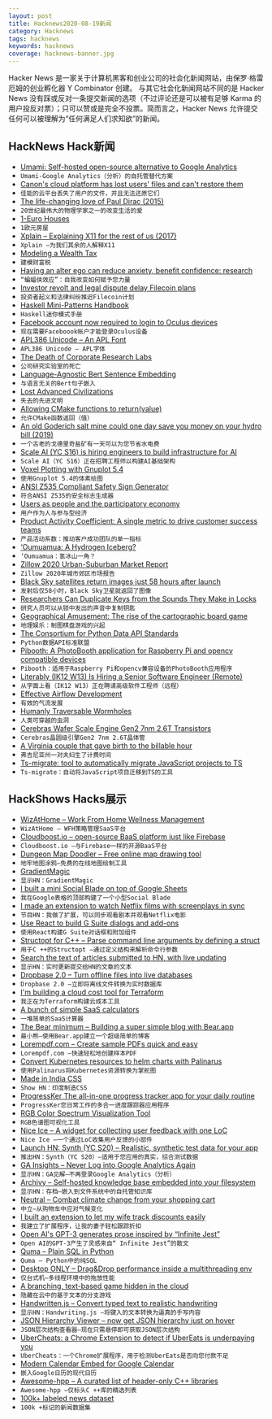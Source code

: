 ```yaml
---
layout: post
title: Hacknews2020-08-19新闻
category: Hacknews
tags: hacknews
keywords: hacknews
coverage: hacknews-banner.jpg
---
```


Hacker News 是一家关于计算机黑客和创业公司的社会化新闻网站，由保罗·格雷厄姆的创业孵化器 Y Combinator 创建。
与其它社会化新闻网站不同的是 Hacker News 没有踩或反对一条提交新闻的选项（不过评论还是可以被有足够 Karma 的用户投反对票）；只可以赞或是完全不投票。简而言之，Hacker News 允许提交任何可以被理解为“任何满足人们求知欲”的新闻。

## HackNews Hack新闻


- [Umami: Self-hosted open-source alternative to Google Analytics](https://umami.is/)
- `Umami-Google Analytics（分析）的自托管替代方案`
- [Canon's cloud platform has lost users' files and can't restore them](https://www.digitalcameraworld.com/news/canon-websites-held-to-ransom-by-hackers)
- `佳能的云平台丢失了用户的文件，并且无法还原它们`
- [The life-changing love of Paul Dirac (2015)](https://theconversation.com/the-life-changing-love-of-one-of-the-20th-centurys-greatest-physicists-51229)
- `20世纪最伟大的物理学家之一的改变生活的爱`
- [1-Euro Houses](https://1eurohouses.com/case-a-1-euro-houses/)
- `1欧元房屋`
- [Xplain – Explaining X11 for the rest of us (2017)](https://magcius.github.io/xplain/article/)
- `Xplain –为我们其余的人解释X11`
- [Modeling a Wealth Tax](http://paulgraham.com/wtax.html)
- `建模财富税`
- [Having an alter ego can reduce anxiety, benefit confidence: research](https://www.bbc.com/worklife/article/20200817-the-batman-effect-how-having-an-alter-ego-empowers-you)
- `“蝙蝠侠效应”：自我改变如何赋予您力量`
- [Investor revolt and legal dispute delay Filecoin plans](https://www.axios.com/filecoin-blockchain-delay-3b5e6b9a-bcc8-41cf-81cf-563f6cebb2c4.html)
- `投资者起义和法律纠纷推迟Filecoin计划`
- [Haskell Mini-Patterns Handbook](https://kowainik.github.io/posts/haskell-mini-patterns)
- `Haskell迷你模式手册`
- [Facebook account now required to login to Oculus devices](https://www.oculus.com/blog/a-single-way-to-log-into-oculus-and-unlock-social-features/)
- `现在需要Faceboook帐户才能登录Oculus设备`
- [APL386 Unicode – An APL Font](https://abrudz.github.io/APL386/)
- `APL386 Unicode – APL字体`
- [The Death of Corporate Research Labs](https://blog.dshr.org/2020/05/the-death-of-corporate-research-labs.html?m=1)
- `公司研究实验室的死亡`
- [Language-Agnostic Bert Sentence Embedding](https://ai.googleblog.com/2020/08/language-agnostic-bert-sentence.html)
- `与语言无关的Bert句子嵌入`
- [Lost Advanced Civilizations](https://www.overcomingbias.com/2020/08/lost-advanced-civilizations.html)
- `失去的先进文明`
- [Allowing CMake functions to return(value)](https://oleksandrkvl.github.io/2020/08/09/allowing-cmake-functions-to-return-value.html)
- `允许CMake函数返回（值）`
- [An old Goderich salt mine could one day save you money on your hydro bill (2019)](https://www.cbc.ca/news/canada/london/goderich-ontario-compressed-air-energy-storage-1.5369478)
- `一个古老的戈德里奇盐矿有一天可以为您节省水电费`
- [Scale AI (YC S16) is hiring engineers to build infrastructure for AI](https://scale.com/careers)
- `Scale AI（YC S16）正在招聘工程师以构建AI基础架构`
- [Voxel Plotting with Gnuplot 5.4](https://lwn.net/SubscriberLink/828761/6d8c7ddc142a67a0/)
- `使用Gnuplot 5.4的体素绘图`
- [ANSI Z535 Compliant Safety Sign Generator](https://observatory.db.erau.edu/generators/signs/)
- `符合ANSI Z535的安全标志生成器`
- [Users as people and the participatory economy](https://sariazout.substack.com/p/check-your-pulse-50)
- `用户作为人与参与型经济`
- [Product Activity Coefficient: A single metric to drive customer success teams](https://blog.getcensus.com/a-single-metric-to-drive-customer-success-teams/)
- `产品活动系数：推动客户成功团队的单一指标`
- [‘Oumuamua: A Hydrogen Iceberg?](https://www.centauri-dreams.org/2020/08/18/oumuamua-a-hydrogen-iceberg/)
- `‘Oumuamua：氢冰山一角？`
- [Zillow 2020 Urban-Suburban Market Report](https://www.zillow.com/research/2020-urb-suburb-market-report-27712/)
- `Zillow 2020年城市郊区市场报告`
- [Black Sky satellites return images just 58 hours after launch](https://techcrunch.com/2020/08/17/blackskys-latest-satellites-return-images-just-58-hours-after-spacex-launch/)
- `发射后仅58小时，Black Sky卫星就返回了图像`
- [Researchers Can Duplicate Keys from the Sounds They Make in Locks](https://kottke.org/20/08/researchers-can-duplicate-keys-from-the-sounds-they-make-in-locks)
- `研究人员可以从锁中发出的声音中复制钥匙`
- [Geographical Amusement: The rise of the cartographic board game](http://www.cabinetmagazine.org/kiosk/valentine_colton_13_august_2020.php)
- `地理娱乐：制图棋盘游戏的兴起`
- [The Consortium for Python Data API Standards](https://data-apis.org/blog/announcing_the_consortium/)
- `Python数据API标准联盟`
- [Pibooth: A PhotoBooth application for Raspberry Pi and opencv compatible devices](https://github.com/pibooth/pibooth)
- `Pibooth：适用于Raspberry Pi和opencv兼容设备的PhotoBooth应用程序`
- [Literably (IK12 W13) Is Hiring a Senior Software Engineer (Remote)](item?id=24206381)
- `从字面上看（IK12 W13）正在聘请高级软件工程师（远程）`
- [Effective Airflow Development](https://curology.com/blog/tech/posts/effective-airflow?hn)
- `有效的气流发展`
- [Humanly Traversable Wormholes](https://arxiv.org/abs/2008.06618)
- `人类可穿越的虫洞`
- [Cerebras Wafer Scale Engine Gen2 7nm 2.6T Transistors](https://www.servethehome.com/cerebras-wafer-scale-engine-gen2-7nm-2-6t-transistors/)
- `Cerebras晶圆级引擎Gen2 7nm 2.6T晶体管`
- [A Virginia couple that gave birth to the billable hour](https://www.ozy.com/true-and-stories/the-virginia-couple-that-gave-birth-to-the-billable-hour/60997/)
- `弗吉尼亚州一对夫妇生了计费时间`
- [Ts-migrate: tool to automatically migrate JavaScript projects to TS](https://github.com/airbnb/ts-migrate)
- `Ts-migrate：自动将JavaScript项目迁移到TS的工具`


## HackShows Hacks展示

- [ WizAtHome – Work From Home Wellness Management](https://www.wizathome.com/)
- `WizAtHome – WFH策略管理SaaS平台`
- [ Cloudboost.io – open-source BaaS platform just like Firebase](https://cloudboost.io)
- `Cloudboost.io –与Firebase一样的开源BaaS平台`
- [ Dungeon Map Doodler – Free online map drawing tool](https://dungeonmapdoodler.com/)
- `地牢地图涂鸦–免费的在线地图绘制工具`
- [ GradientMagic](https://www.gradientmagic.com/)
- `显示HN：GradientMagic`
- [ I built a mini Social Blade on top of Google Sheets](https://gsuite.google.com/marketplace/app/yt_tracker_youtube_stats_analytics/952783286913)
- `我在Google表格的顶部构建了一个小型Social Blade`
- [ I made an extension to watch Netflix films with screenplays in sync](https://screenplaysubs.com/)
- `节目HN：我做了扩展，可以同步观看剧本并观看Netflix电影`
- [ Use React to build G Suite dialogs and add-ons](https://github.com/enuchi/React-Google-Apps-Script)
- `使用React构建G Suite对话框和附加组件`
- [ Structopt for C++ – Parse command line arguments by defining a struct](https://github.com/p-ranav/structopt)
- `用于C ++的Structopt –通过定义结构来解析命令行参数`
- [ Search the text of articles submitted to HN, with live updating](https://hndex.ml/)
- `显示HN：实时更新提交给HN的文章的文本`
- [ Dropbase 2.0 – Turn offline files into live databases](https://www.dropbase.io/)
- `Dropbase 2.0 –立即将离线文件转换为实时数据库`
- [ I'm building a cloud cost tool for Terraform](https://github.com/aliscott/infracost)
- `我正在为Terraform构建云成本工具`
- [ A bunch of simple SaaS calculators](https://saasformulas.com)
- `一堆简单的SaaS计算器`
- [ The Bear minimum – Building a super simple blog with Bear.app](https://saul.at/building-a-simple-blog-with-bear.html)
- `最小熊–使用Bear.app建立一个超级简单的博客`
- [ Lorempdf.com – Create sample PDFs quick and easy](https://www.lorempdf.com/)
- `Lorempdf.com –快速轻松地创建样本PDF`
- [ Convert Kubernetes resources to helm charts with Palinarus](https://blog.mailchannels.com/palinurus-a-helm-chart-conversion-tool)
- `使用Palinarus将Kubernetes资源转换为掌舵图`
- [ Made in India CSS](https://nishantpainter.github.io/made-in-india-css/)
- `Show HN：印度制造CSS`
- [ ProgressKer The all-in-one progress tracker app for your daily routine](https://progressker.com/)
- `ProgressKer您日常工作的多合一进度跟踪器应用程序`
- [ RGB Color Spectrum Visualization Tool](https://color-range.herokuapp.com/)
- `RGB色谱图可视化工具`
- [ Nice Ice – A widget for collecting user feedback with one LoC](https://niceice.io)
- `Nice Ice –一个通过LoC收集用户反馈的小部件`
- [Launch HN: Synth (YC S20) – Realistic, synthetic test data for your app](item?id=24198114)
- `推出HN：Synth（YC S20）–适用于您应用的真实，综合测试数据`
- [ GA Insights – Never Log into Google Analytics Again](item?id=24199806)
- `显示HN：GA见解–不再登录Google Analytics（分析）`
- [ Archivy – Self-hosted knowledge base embedded into your filesystem](https://github.com/Uzay-G/archivy)
- `显示HN：存档–嵌入到文件系统中的自托管知识库`
- [ Neutral – Combat climate change from your shopping cart](https://shopneutral.io/)
- `中立–从购物车中应对气候变化`
- [ I built an extension to let my wife track discounts easily](https://github.com/wiringbits/cazadescuentos)
- `我建立了扩展程序，让我的妻子轻松跟踪折扣`
- [ Open AI's GPT-3 generates prose inspired by “Infinite Jest”](http://www.infinite-infinite-jest.com)
- `Open AI的GPT-3产生了灵感来自“ Infinite Jest”的散文`
- [ Quma – Plain SQL in Python](https://github.com/ebenefuenf/quma)
- `Quma – Python中的纯SQL`
- [ Desktop ONLY – Drag&Drop performance inside a multithreading env](https://neomjs.github.io/pages/node_modules/neo.mjs/dist/production/examples/dialog/index.html)
- `仅台式机–多线程环境中的拖放性能`
- [ A branching, text-based game hidden in the cloud](item?id=24198174)
- `隐藏在云中的基于文本的分支游戏`
- [ Handwritten.js – Convert typed text to realistic handwriting](https://github.com/alias-rahil/handwritten.js#README.md)
- `显示HN：Handwriting.js –将键入的文本转换为逼真的手写内容`
- [ JSON Hierarchy Viewer – now get JSON hierarchy just on hover](https://github.com/faizanu94/json-hierarchy-viewer/)
- `JSON层次结构查看器–现在只需悬停即可获取JSON层次结构`
- [ UberCheats: a Chrome Extension to detect if UberEats is underpaying you](https://twitter.com/ArminSamii/status/1295857106080456706)
- `UberCheats：一个Chrome扩展程序，用于检测UberEats是否向您付款不足`
- [ Modern Calendar Embed for Google Calendar](https://gra0007.github.io/modern-cal-embed/)
- `嵌入Google日历的现代日历`
- [ Awesome-hpp – A curated list of header-only C++ libraries](https://github.com/p-ranav/awesome-hpp)
- `Awesome-hpp –仅标头C ++库的精选列表`
- [ 100k+ labeled news dataset](https://newscatcherapi.com/blog/topic-labeled-news-dataset)
- `100k +标记的新闻数据集`

